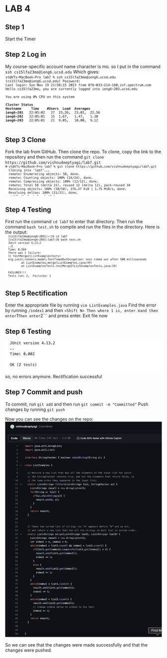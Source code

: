 # LAB 4

## Step 1
Start the Timer

## Step 2 Log in
My course-specific account name character is mo. so I put in the command ```ssh cs15lfa23mo@ieng6.ucsd.edu```
Which gives:
![log-in](log-in.png)

## Step 3 Clone
Fork the lab from GitHub. Then clone the repo. To clone, copy the link to the repository and then run the command ```git clone https://github.com/vishnudeeptyagi/lab7.git``` 
![clone2](clone2.png)

## Step 4 Testing
First run the command ```cd lab7``` to enter that directory.
Then run the command ```bash test.sh``` to compile and run the files in the directory.
Here is the output: ![error](error.png)

## Step 5 Rectification
Enter the appropriate file by running ```vim ListExamples.java```
Find the error by running ```/index1``` and then ```<Shift N>
Then where 1 is, enter ```x``` and then enter ```1```
Then enter ```2``` and press enter.
Exit file now

## Step 6 Testing
![test2](test2.png)
so, no errors anymore. Rectification successful 

## Step 7 Commit and push
To commit, run ```git add``` and then run ```git commit -m "Committed"```
Push changes by running ```git push```

Now you can see the changes on the repo:
![Committed](Committed.png)

So we can see that the changes were made successfully and that the changes were pushed.

